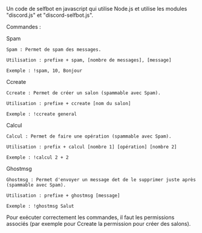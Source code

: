 Un code de selfbot en javascript qui
utilise Node.js et
utilise les modules "discord.js" et "discord-selfbot.js".

Commandes :

  Spam
  
    Spam : Permet de spam des messages.
  
    Utilisation : prefixe + spam, [nombre de messages], [message]
    
    Exemple : !spam, 10, Bonjour
    
  Ccreate
    
    Ccreate : Permet de créer un salon (spammable avec Spam).
  
    Utilisation : prefixe + ccreate [nom du salon]
    
    Exemple : !ccreate general
    
  Calcul
    
    Calcul : Permet de faire une opération (spammable avec Spam).
  
    Utilisation : prefix + calcul [nombre 1] [opération] [nombre 2]
    
    Exemple : !calcul 2 + 2
    
  Ghostmsg
    
    Ghostmsg : Permet d'envoyer un message det de le supprimer juste après (spammable avec Spam).
  
    Utilisation : prefixe + ghostmsg [message]
    
    Exemple : !ghostmsg Salut
    
    
Pour exécuter correctement les commandes, il faut les permissions associés (par exemple pour Ccreate la permission pour créer des salons).
